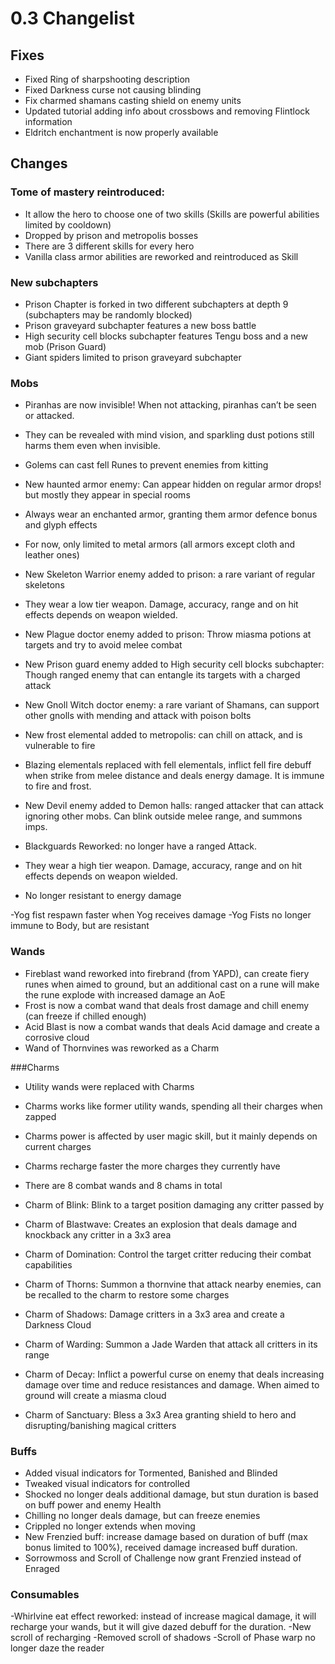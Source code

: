 # 0.3 Changelist


## Fixes
- Fixed Ring of sharpshooting description
- Fixed Darkness curse not causing blinding 
- Fix charmed shamans casting shield on enemy units
- Updated tutorial adding info about crossbows and removing Flintlock information 
- Eldritch enchantment is now properly available


## Changes

### Tome of mastery reintroduced:
- It allow the hero to choose one of two skills (Skills are powerful abilities limited by cooldown)
- Dropped by prison and metropolis bosses
- There are 3 different skills for every hero
- Vanilla class armor abilities are reworked and reintroduced as Skill

### New subchapters
- Prison Chapter is forked in two different subchapters at depth 9 (subchapters may be randomly blocked)
- Prison graveyard subchapter features a new boss battle 
- High security cell blocks subchapter features Tengu boss and a new mob (Prison Guard)
- Giant spiders limited to prison graveyard subchapter

### Mobs
- Piranhas are now invisible! When not attacking, piranhas can’t be seen or attacked. 
- They can be revealed with mind vision, and sparkling dust potions still harms them even when invisible.

- Golems can cast fell Runes to prevent enemies from kitting

- New haunted armor enemy: Can appear hidden on regular armor drops! but mostly they appear in special rooms
- Always wear an enchanted armor, granting them armor defence bonus and glyph effects
- For now, only limited to metal armors (all armors except cloth and leather ones)

- New Skeleton Warrior enemy added to prison: a rare variant of regular skeletons
- They wear a low tier weapon. Damage, accuracy, range and on hit effects depends on weapon wielded.

- New Plague doctor enemy added to prison: Throw miasma potions at targets and try to avoid melee combat

- New Prison guard enemy added to High security cell blocks subchapter: Though ranged enemy that can entangle its targets with a charged attack


- New Gnoll Witch doctor enemy: a rare variant of Shamans, can support other gnolls with mending and attack with poison bolts

- New frost elemental added to metropolis: can chill on attack, and is vulnerable to fire
- Blazing elementals replaced with fell elementals, inflict fell fire debuff when strike from melee distance and deals energy damage. It is immune to fire and frost.

- New Devil enemy added to Demon halls: ranged attacker that can attack ignoring other mobs. Can blink outside melee range, and summons imps.

- Blackguards Reworked: no longer have a ranged Attack. 
- They wear a high tier weapon. Damage, accuracy, range and on hit effects depends on weapon wielded.
- No longer resistant to energy damage

-Yog fist respawn faster when Yog receives damage
-Yog Fists no longer immune to Body, but are resistant


### Wands
- Fireblast wand reworked into firebrand (from YAPD), can create fiery runes when aimed to ground, but an additional cast on a rune will make the rune explode with increased damage an AoE
- Frost is now a combat wand that deals frost damage and chill enemy (can freeze if chilled enough)
- Acid Blast is now a combat wands that deals Acid damage and create a corrosive cloud
- Wand of Thornvines was reworked as a Charm

###Charms
- Utility wands were replaced with Charms 
- Charms works like former utility wands, spending all their charges when zapped
- Charms power is affected by user magic skill, but it mainly depends on current charges
- Charms recharge faster the more charges they currently have 
- There are 8 combat wands and 8 chams in total

- Charm of Blink: Blink to a target position damaging any critter passed by
- Charm of Blastwave: Creates an explosion that deals damage and knockback any critter in a 3x3 area
- Charm of Domination: Control the target critter reducing their combat capabilities
- Charm of Thorns: Summon a thornvine that attack nearby enemies, can be recalled to the charm to restore some charges
- Charm of Shadows: Damage critters in a 3x3 area and create a Darkness Cloud
- Charm of Warding: Summon a Jade Warden that attack all critters in its range
- Charm of Decay: Inflict a powerful curse on enemy that deals increasing damage over time and reduce resistances and damage. When aimed to ground will create a miasma cloud
- Charm of Sanctuary: Bless a 3x3 Area granting shield to hero and disrupting/banishing magical critters

### Buffs
- Added visual indicators for Tormented, Banished and Blinded
- Tweaked visual indicators for controlled
- Shocked  no longer deals additional damage, but stun duration is based on buff power and enemy Health
- Chilling no longer deals damage, but can freeze enemies 
- Crippled no longer extends when moving
- New Frenzied buff: increase damage based on duration of buff (max bonus limited to 100%), received damage increased buff duration.
- Sorrowmoss and Scroll of Challenge now grant Frenzied instead of Enraged

### Consumables
-Whirlvine eat effect reworked: instead of increase magical damage, it will recharge your wands, but it will give dazed debuff for the duration.
-New scroll of recharging
-Removed scroll of shadows
-Scroll of Phase warp no longer daze the reader




